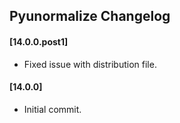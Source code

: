 ## Pyunormalize Changelog

#### [14.0.0.post1]
- Fixed issue with distribution file.

#### [14.0.0]
- Initial commit.
